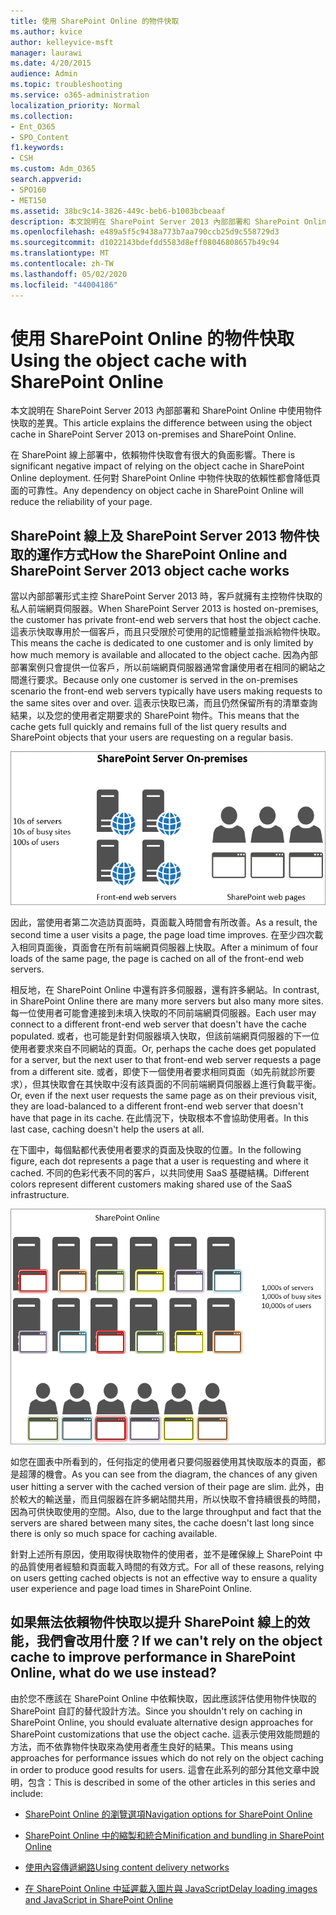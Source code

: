 ```yaml
---
title: 使用 SharePoint Online 的物件快取
ms.author: kvice
author: kelleyvice-msft
manager: laurawi
ms.date: 4/20/2015
audience: Admin
ms.topic: troubleshooting
ms.service: o365-administration
localization_priority: Normal
ms.collection:
- Ent_O365
- SPO_Content
f1.keywords:
- CSH
ms.custom: Adm_O365
search.appverid:
- SPO160
- MET150
ms.assetid: 38bc9c14-3826-449c-beb6-b1003bcbeaaf
description: 本文說明在 SharePoint Server 2013 內部部署和 SharePoint Online 中使用物件快取的差異。
ms.openlocfilehash: e489a5f5c9438a773b7aa790ccb25d9c558729d3
ms.sourcegitcommit: d1022143bdefdd5583d8eff08046808657b49c94
ms.translationtype: MT
ms.contentlocale: zh-TW
ms.lasthandoff: 05/02/2020
ms.locfileid: "44004186"
---
```

# <a name="using-the-object-cache-with-sharepoint-online"></a><span data-ttu-id="f19bc-103">使用 SharePoint Online 的物件快取</span><span class="sxs-lookup"><span data-stu-id="f19bc-103">Using the object cache with SharePoint Online</span></span>

<span data-ttu-id="f19bc-104">本文說明在 SharePoint Server 2013 內部部署和 SharePoint Online 中使用物件快取的差異。</span><span class="sxs-lookup"><span data-stu-id="f19bc-104">This article explains the difference between using the object cache in SharePoint Server 2013 on-premises and SharePoint Online.</span></span>
  
<span data-ttu-id="f19bc-105">在 SharePoint 線上部署中，依賴物件快取會有很大的負面影響。</span><span class="sxs-lookup"><span data-stu-id="f19bc-105">There is significant negative impact of relying on the object cache in SharePoint Online deployment.</span></span> <span data-ttu-id="f19bc-106">任何對 SharePoint Online 中物件快取的依賴性都會降低頁面的可靠性。</span><span class="sxs-lookup"><span data-stu-id="f19bc-106">Any dependency on object cache in SharePoint Online will reduce the reliability of your page.</span></span> 
  
## <a name="how-the-sharepoint-online-and-sharepoint-server-2013-object-cache-works"></a><span data-ttu-id="f19bc-107">SharePoint 線上及 SharePoint Server 2013 物件快取的運作方式</span><span class="sxs-lookup"><span data-stu-id="f19bc-107">How the SharePoint Online and SharePoint Server 2013 object cache works</span></span>

<span data-ttu-id="f19bc-108">當以內部部署形式主控 SharePoint Server 2013 時，客戶就擁有主控物件快取的私人前端網頁伺服器。</span><span class="sxs-lookup"><span data-stu-id="f19bc-108">When SharePoint Server 2013 is hosted on-premises, the customer has private front-end web servers that host the object cache.</span></span> <span data-ttu-id="f19bc-109">這表示快取專用於一個客戶，而且只受限於可使用的記憶體量並指派給物件快取。</span><span class="sxs-lookup"><span data-stu-id="f19bc-109">This means the cache is dedicated to one customer and is only limited by how much memory is available and allocated to the object cache.</span></span> <span data-ttu-id="f19bc-110">因為內部部署案例只會提供一位客戶，所以前端網頁伺服器通常會讓使用者在相同的網站之間進行要求。</span><span class="sxs-lookup"><span data-stu-id="f19bc-110">Because only one customer is served in the on-premises scenario the front-end web servers typically have users making requests to the same sites over and over.</span></span> <span data-ttu-id="f19bc-111">這表示快取已滿，而且仍然保留所有的清單查詢結果，以及您的使用者定期要求的 SharePoint 物件。</span><span class="sxs-lookup"><span data-stu-id="f19bc-111">This means that the cache gets full quickly and remains full of the list query results and SharePoint objects that your users are requesting on a regular basis.</span></span>
  
![顯示到內部部署前端網頁伺服器的流量和負載](media/a0d38b36-4909-4abb-8d4e-4930814bb3de.png)
  
<span data-ttu-id="f19bc-113">因此，當使用者第二次造訪頁面時，頁面載入時間會有所改善。</span><span class="sxs-lookup"><span data-stu-id="f19bc-113">As a result, the second time a user visits a page, the page load time improves.</span></span> <span data-ttu-id="f19bc-114">在至少四次載入相同頁面後，頁面會在所有前端網頁伺服器上快取。</span><span class="sxs-lookup"><span data-stu-id="f19bc-114">After a minimum of four loads of the same page, the page is cached on all of the front-end web servers.</span></span>
  
<span data-ttu-id="f19bc-115">相反地，在 SharePoint Online 中還有許多伺服器，還有許多網站。</span><span class="sxs-lookup"><span data-stu-id="f19bc-115">In contrast, in SharePoint Online there are many more servers but also many more sites.</span></span> <span data-ttu-id="f19bc-116">每一位使用者可能會連接到未填入快取的不同前端網頁伺服器。</span><span class="sxs-lookup"><span data-stu-id="f19bc-116">Each user may connect to a different front-end web server that doesn't have the cache populated.</span></span> <span data-ttu-id="f19bc-117">或者，也可能是針對伺服器填入快取，但該前端網頁伺服器的下一位使用者要求來自不同網站的頁面。</span><span class="sxs-lookup"><span data-stu-id="f19bc-117">Or, perhaps the cache does get populated for a server, but the next user to that front-end web server requests a page from a different site.</span></span> <span data-ttu-id="f19bc-118">或者，即使下一個使用者要求相同頁面（如先前就診所要求），但其快取會在其快取中沒有該頁面的不同前端網頁伺服器上進行負載平衡。</span><span class="sxs-lookup"><span data-stu-id="f19bc-118">Or, even if the next user requests the same page as on their previous visit, they are load-balanced to a different front-end web server that doesn't have that page in its cache.</span></span> <span data-ttu-id="f19bc-119">在此情況下，快取根本不會協助使用者。</span><span class="sxs-lookup"><span data-stu-id="f19bc-119">In this last case, caching doesn't help the users at all.</span></span>
  
<span data-ttu-id="f19bc-120">在下圖中，每個點都代表使用者要求的頁面及快取的位置。</span><span class="sxs-lookup"><span data-stu-id="f19bc-120">In the following figure, each dot represents a page that a user is requesting and where it cached.</span></span> <span data-ttu-id="f19bc-121">不同的色彩代表不同的客戶，以共同使用 SaaS 基礎結構。</span><span class="sxs-lookup"><span data-stu-id="f19bc-121">Different colors represent different customers making shared use of the SaaS infrastructure.</span></span>
  
![顯示 SharePoint Online 中的物件快取結果](media/25d04011-ef83-4cb7-9e04-a6ed490f63c3.png)
  
<span data-ttu-id="f19bc-123">如您在圖表中所看到的，任何指定的使用者只要伺服器使用其快取版本的頁面，都是超薄的機會。</span><span class="sxs-lookup"><span data-stu-id="f19bc-123">As you can see from the diagram, the chances of any given user hitting a server with the cached version of their page are slim.</span></span> <span data-ttu-id="f19bc-124">此外，由於較大的輸送量，而且伺服器在許多網站間共用，所以快取不會持續很長的時間，因為可供快取使用的空間。</span><span class="sxs-lookup"><span data-stu-id="f19bc-124">Also, due to the large throughput and fact that the servers are shared between many sites, the cache doesn't last long since there is only so much space for caching available.</span></span>
  
<span data-ttu-id="f19bc-125">針對上述所有原因，使用取得快取物件的使用者，並不是確保線上 SharePoint 中的品質使用者經驗和頁面載入時間的有效方式。</span><span class="sxs-lookup"><span data-stu-id="f19bc-125">For all of these reasons, relying on users getting cached objects is not an effective way to ensure a quality user experience and page load times in SharePoint Online.</span></span>
  
## <a name="if-we-cant-rely-on-the-object-cache-to-improve-performance-in-sharepoint-online-what-do-we-use-instead"></a><span data-ttu-id="f19bc-126">如果無法依賴物件快取以提升 SharePoint 線上的效能，我們會改用什麼？</span><span class="sxs-lookup"><span data-stu-id="f19bc-126">If we can't rely on the object cache to improve performance in SharePoint Online, what do we use instead?</span></span>

<span data-ttu-id="f19bc-127">由於您不應該在 SharePoint Online 中依賴快取，因此應該評估使用物件快取的 SharePoint 自訂的替代設計方法。</span><span class="sxs-lookup"><span data-stu-id="f19bc-127">Since you shouldn't rely on caching in SharePoint Online, you should evaluate alternative design approaches for SharePoint customizations that use the object cache.</span></span> <span data-ttu-id="f19bc-128">這表示使用效能問題的方法，而不依靠物件快取來為使用者產生良好的結果。</span><span class="sxs-lookup"><span data-stu-id="f19bc-128">This means using approaches for performance issues which do not rely on the object caching in order to produce good results for users.</span></span> <span data-ttu-id="f19bc-129">這會在此系列的部分其他文章中說明，包含：</span><span class="sxs-lookup"><span data-stu-id="f19bc-129">This is described in some of the other articles in this series and include:</span></span>
  
- [<span data-ttu-id="f19bc-130">SharePoint Online 的瀏覽選項</span><span class="sxs-lookup"><span data-stu-id="f19bc-130">Navigation options for SharePoint Online</span></span>](navigation-options-for-sharepoint-online.md)
    
- [<span data-ttu-id="f19bc-131">SharePoint Online 中的縮製和統合</span><span class="sxs-lookup"><span data-stu-id="f19bc-131">Minification and bundling in SharePoint Online</span></span>](minification-and-bundling-in-sharepoint-online.md)
    
- [<span data-ttu-id="f19bc-132">使用內容傳遞網路</span><span class="sxs-lookup"><span data-stu-id="f19bc-132">Using content delivery networks</span></span>](using-content-delivery-networks-with-sharepoint-online.md)
    
- [<span data-ttu-id="f19bc-133">在 SharePoint Online 中延遲載入圖片與 JavaScript</span><span class="sxs-lookup"><span data-stu-id="f19bc-133">Delay loading images and JavaScript in SharePoint Online</span></span>](delay-loading-images-and-javascript-in-sharepoint-online.md)
    


